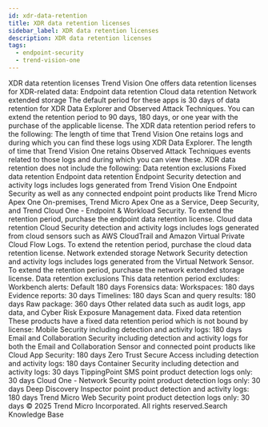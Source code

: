 ```yaml
---
id: xdr-data-retention
title: XDR data retention licenses
sidebar_label: XDR data retention licenses
description: XDR data retention licenses
tags:
  - endpoint-security
  - trend-vision-one
---
```


 XDR data retention licenses Trend Vision One offers data retention licenses for XDR-related data: Endpoint data retention Cloud data retention Network extended storage The default period for these apps is 30 days of data retention for XDR Data Explorer and Observed Attack Techniques. You can extend the retention period to 90 days, 180 days, or one year with the purchase of the applicable license. The XDR data retention period refers to the following: The length of time that Trend Vision One retains logs and during which you can find these logs using XDR Data Explorer. The length of time that Trend Vision One retains Observed Attack Techniques events related to those logs and during which you can view these. XDR data retention does not include the following: Data retention exclusions Fixed data retention Endpoint data retention Endpoint Security detection and activity logs includes logs generated from Trend Vision One Endpoint Security as well as any connected endpoint point products like Trend Micro Apex One On-premises, Trend Micro Apex One as a Service, Deep Security, and Trend Cloud One - Endpoint & Workload Security. To extend the retention period, purchase the endpoint data retention license. Cloud data retention Cloud Security detection and activity logs includes logs generated from cloud sensors such as AWS CloudTrail and Amazon Virtual Private Cloud Flow Logs. To extend the retention period, purchase the cloud data retention license. Network extended storage Network Security detection and activity logs includes logs generated from the Virtual Network Sensor. To extend the retention period, purchase the network extended storage license. Data retention exclusions This data retention period excludes: Workbench alerts: Default 180 days Forensics data: Workspaces: 180 days Evidence reports: 30 days Timelines: 180 days Scan and query results: 180 days Raw package: 360 days Other related data such as audit logs, app data, and Cyber Risk Exposure Management data. Fixed data retention These products have a fixed data retention period which is not bound by license: Mobile Security including detection and activity logs: 180 days Email and Collaboration Security including detection and activity logs for both the Email and Collaboration Sensor and connected point products like Cloud App Security: 180 days Zero Trust Secure Access including detection and activity logs: 180 days Container Security including detection and activity logs: 30 days TippingPoint SMS point product detection logs only: 30 days Cloud One - Network Security point product detection logs only: 30 days Deep Discovery Inspector point product detection and activity logs: 180 days Trend Micro Web Security point product detection logs only: 30 days © 2025 Trend Micro Incorporated. All rights reserved.Search Knowledge Base